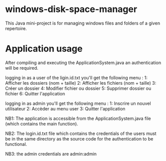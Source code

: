 # windows-disk-space-manager

This Java mini-project is for managing windows files and folders of a given repertoire.

# Application usage

After compiling and executing the ApplicationSystem.java an authentication will be required.

logging in as a user of the ligin.id.txt you'll get the following menu : 
  1: Afficher les dossiers (nom + taille)
  2: Afficher les fichiers (nom + taille)
  3: Créer un dossier
  4: Modifier fichier ou dossier
  5: Supprimer dossier ou fichier
  6: Quitter l'application
  
logging in as admin you'll get the following menu :
  1: Inscrire un nouvel utilisateur
  2: Accèder au menu user
  3: Quitter l'application
  
  
NB1: The application is accessible from the ApplicationSystem.java file (which contains the main function).

NB2: The login.id.txt file which contains the credentials of the users must be in the same directory as the source code for the authentication to be functional.

NB3: the admin credentials are admin:admin

